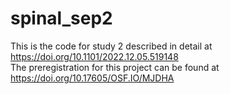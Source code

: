# spinal_sep2
This is the code for study 2 described in detail at https://doi.org/10.1101/2022.12.05.519148  
The preregistration for this project can be found at https://doi.org/10.17605/OSF.IO/MJDHA
